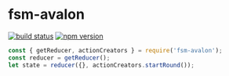 # fsm-avalon
[![build status](https://img.shields.io/travis/avalon-ng/fsm-avalon/master.svg?style=flat-square)](https://travis-ci.org/avalon-ng/fsm-avalon)
[![npm version](https://img.shields.io/npm/v/fsm-avalon.svg?style=flat-square)](https://www.npmjs.com/package/fsm-avalon)
```javascript
const { getReducer, actionCreators } = require('fsm-avalon');
const reducer = getReducer();
let state = reducer({}, actionCreators.startRound());

```
